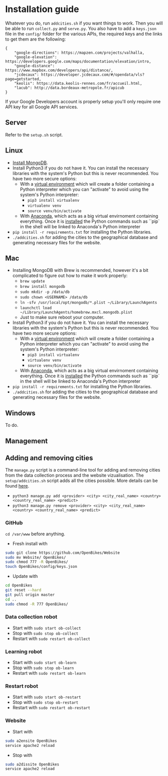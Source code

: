 # Installation guide

Whatever you do, run ``addcities.sh`` if you want things to work. Then you will be able to run ``collect.py`` and ``serve.py``. You also have to add a ``keys.json`` file in the ``config/`` folder for the various APIs, the required keys and the links to get them are the following:

	{
		"google-directions": https://mapzen.com/projects/valhalla,
		"google-elevation": https://developers.google.com/maps/documentation/elevation/intro,
		"google-distance": https://www.mapbox.com/developers/api/distance/,
		"jcdecaux": https://developer.jcdecaux.com/#/opendata/vls?page=getstarted,
		"keolis": https://data.keolis-rennes.com/fr/accueil.html,
		"lacub": http://data.bordeaux-metropole.fr/apicub
	}

If your Google Developers account is properly setup you'll only require one API key for all Google API services.

## Server

Refer to the ``setup.sh`` script.

## Linux

- [Install MongoDB](http://docs.mongodb.org/master/administration/install-on-linux/).
- Install Python3 if you do not have it. You can install the necessary libraries with the system's Python but this is never recommended. You have two more secure options:
	- With a [virtual environment](http://docs.python-guide.org/en/latest/dev/virtualenvs/) which will create a folder containing a Python interpreter which you can "activate" to avoid using the system's Python interpreter:
		- ``pip3 install virtualenv``
		- ``virtualenv venv``
		- ``source venv/bin/activate``
	- With [Anaconda](https://store.continuum.io/cshop/anaconda/), which acts as a big virtual envirnoment containing everything. Once it is [installed](http://docs.continuum.io/anaconda/install) the Python commands such as ``pip` in the shell will be linked to Anaconda's Python interpreter
- ``pip install -r requirements.txt`` for installing the Python libraries.
- ``./addcities.sh`` for adding the cities to the geographical database and generating necessary files for the website.

## Mac

- Installing MongoDB with Brew is recommended, however it's a bit complicated to figure out how to make it work properly:
	- ``brew update``
	- ``brew install mongodb``
	- ``sudo mkdir -p /data/db``
	- ``sudo chown <USERNAME> /data/db``
	- ``ln -sfv /usr/local/opt/mongodb/*.plist ~/Library/LaunchAgents``
	- ``launchctl load ~/Library/LaunchAgents/homebrew.mxcl.mongodb.plist``
	- Just to make sure reboot your computer.
- Install Python3 if you do not have it. You can install the necessary libraries with the system's Python but this is never recommended. You have two more secure options:
	- With a [virtual environment](http://docs.python-guide.org/en/latest/dev/virtualenvs/) which will create a folder containing a Python interpreter which you can "activate" to avoid using the system's Python interpreter:
		- ``pip3 install virtualenv``
		- ``virtualenv venv``
		- ``source venv/bin/activate``
	- With [Anaconda](https://store.continuum.io/cshop/anaconda/), which acts as a big virtual envirnoment containing everything. Once it is [installed](http://docs.continuum.io/anaconda/install) the Python commands such as ``pip` in the shell will be linked to Anaconda's Python interpreter
- ``pip install -r requirements.txt`` for installing the Python libraries.
- ``./addcities.sh`` for adding the cities to the geographical database and generating necessary files for the website.

## Windows

To do.

## Management

## Adding and removing cities

The ``manage.py`` script is a command-line tool for adding and removing cities from the data collection process and the website vizualisation. The ``setup/addcities.sh`` script adds all the cities possible. More details can be found [here](lib/providers/README.md).

- ``python3 manage.py add <provider> <city> <city_real_name> <country> <country_real_name> <predict>``
- ``python3 manage.py remove <provider> <city> <city_real_name> <country> <country_real_name> <predict>``

### GitHub

``cd /var/www`` before anything.

- Fresh install with
```sh
sudo git clone https://github.com/OpenBikes/Website
sudo mv Website/ OpenBikes/
sudo chmod 777 -R OpenBikes/
touch OpenBikes/config/keys.json
```
- Update with
```sh
cd OpenBikes
git reset --hard
git pull origin master
cd ..
sudo chmod -R 777 OpenBikes/
```

### Data collection robot

- Start with ``sudo start ob-collect``
- Stop with ``sudo stop ob-collect``
- Restart with ``sudo restart ob-collect``

### Learning robot

- Start with ``sudo start ob-learn``
- Stop with ``sudo stop ob-learn``
- Restart with ``sudo restart ob-learn``

### Restart robot

- Start with ``sudo start ob-restart``
- Stop with ``sudo stop ob-restart``
- Restart with ``sudo restart ob-restart``

### Website

- Start with
```sh
sudo a2ensite OpenBikes
service apache2 reload
```
- Stop with
```sh
sudo a2dissite OpenBikes
service apache2 reload
```

